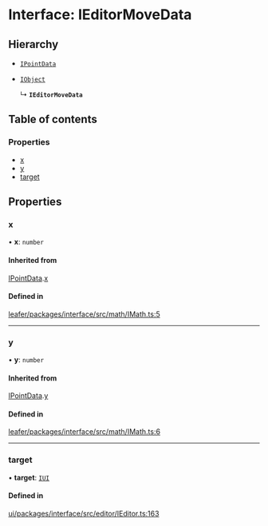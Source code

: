 # Interface: IEditorMoveData

## Hierarchy

- [`IPointData`](IPointData.md)

- [`IObject`](IObject.md)

  ↳ **`IEditorMoveData`**

## Table of contents

### Properties

- [x](IEditorMoveData.md#x)
- [y](IEditorMoveData.md#y)
- [target](IEditorMoveData.md#target)

## Properties

### x

• **x**: `number`

#### Inherited from

[IPointData](IPointData.md).[x](IPointData.md#x)

#### Defined in

[leafer/packages/interface/src/math/IMath.ts:5](https://github.com/leaferjs/leafer/blob/c7e50b8/packages/interface/src/math/IMath.ts#L5)

___

### y

• **y**: `number`

#### Inherited from

[IPointData](IPointData.md).[y](IPointData.md#y)

#### Defined in

[leafer/packages/interface/src/math/IMath.ts:6](https://github.com/leaferjs/leafer/blob/c7e50b8/packages/interface/src/math/IMath.ts#L6)

___

### target

• **target**: [`IUI`](IUI.md)

#### Defined in

[ui/packages/interface/src/editor/IEditor.ts:163](https://github.com/leaferjs/leafer-ui/blob/d5b15f5/packages/interface/src/editor/IEditor.ts#L163)
